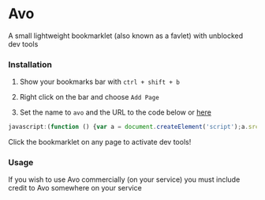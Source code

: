 # Avo
A small lightweight bookmarklet (also known as a favlet) with unblocked dev tools 

### Installation
1. Show your bookmarks bar with `ctrl + shift + b`

2. Right click on the bar and choose `Add Page`

3. Set the name to `avo` and the URL to the code below or [here](https://github.com/FogNetwork/Avo/blob/main/bookmarklet.txt)

```js
javascript:(function () {var a = document.createElement('script');a.src = 'https://cdn.jsdelivr.net/gh/FogNetwork/Avo/avo.min.js';document.body.appendChild(a);}())
```

Click the bookmarklet on any page to activate dev tools!

### Usage
If you wish to use Avo commercially (on your service) you must include credit to Avo somewhere on your service